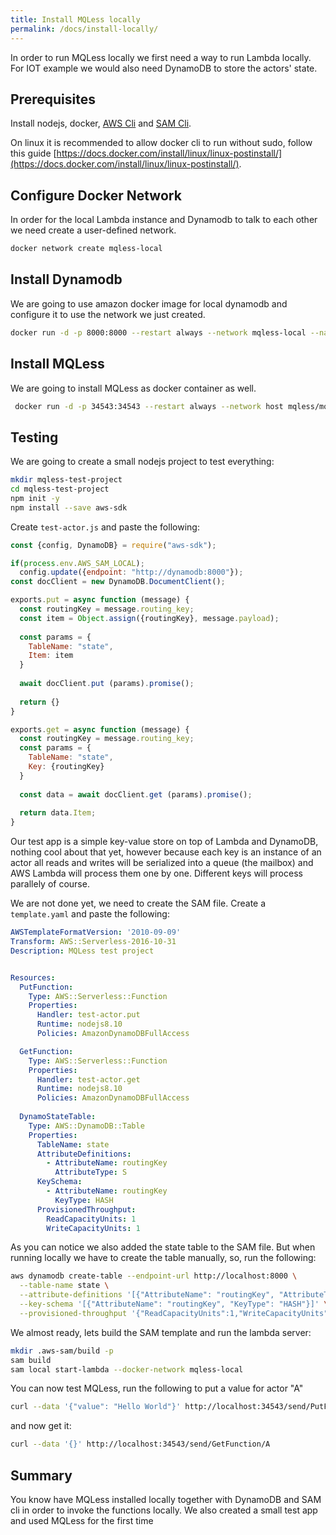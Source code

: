 ```yaml
---
title: Install MQLess locally
permalink: /docs/install-locally/
---
```


In order to run MQLess locally we first need a way to run Lambda locally. 
For IOT example we would also need DynamoDB to store the actors' state.

## Prerequisites
Install nodejs, docker, [AWS Cli](https://aws.amazon.com/cli/) and [SAM Cli](https://docs.aws.amazon.com/serverless-application-model/latest/developerguide/serverless-sam-cli-install.html).

On linux it is recommended to allow docker cli to run without sudo, follow this guide [https://docs.docker.com/install/linux/linux-postinstall/](https://docs.docker.com/install/linux/linux-postinstall/).

## Configure Docker Network

In order for the local Lambda instance and Dynamodb to talk to each other we need create a user-defined network.

```bash
docker network create mqless-local
```

## Install Dynamodb

We are going to use amazon docker image for local dynamodb and configure it to use the network we just created.

```bash
docker run -d -p 8000:8000 --restart always --network mqless-local --name dynamodb amazon/dynamodb-local
```

## Install MQLess

We are going to install MQLess as docker container as well.

```bash
 docker run -d -p 34543:34543 --restart always --network host mqless/mqless --aws-local http://127.0.0.1:3001
```

## Testing
 
 We are going to create a small nodejs project to test everything:
 
 ```bash
 mkdir mqless-test-project
 cd mqless-test-project
 npm init -y
 npm install --save aws-sdk
 ```
 
Create `test-actor.js` and paste the following:

```js
const {config, DynamoDB} = require("aws-sdk");

if(process.env.AWS_SAM_LOCAL);
  config.update({endpoint: "http://dynamodb:8000"});
const docClient = new DynamoDB.DocumentClient();

exports.put = async function (message) {
  const routingKey = message.routing_key;
  const item = Object.assign({routingKey}, message.payload);
  
  const params = {
    TableName: "state",
    Item: item
  }
  
  await docClient.put (params).promise();
  
  return {}
}

exports.get = async function (message) {
  const routingKey = message.routing_key;
  const params = {
    TableName: "state",
    Key: {routingKey}
  }
  
  const data = await docClient.get (params).promise();
  
  return data.Item;
}
```

Our test app is a simple key-value store on top of Lambda and DynamoDB, nothing cool about that yet, however because each key is an instance of an actor all reads and writes will be serialized into a queue (the mailbox) and AWS Lambda will process them one by one. Different keys will process parallely of course.

We are not done yet, we need to create the SAM file.
Create a `template.yaml` and paste the following:

```yaml
AWSTemplateFormatVersion: '2010-09-09'
Transform: AWS::Serverless-2016-10-31
Description: MQLess test project


Resources:
  PutFunction:
    Type: AWS::Serverless::Function
    Properties:
      Handler: test-actor.put
      Runtime: nodejs8.10
      Policies: AmazonDynamoDBFullAccess

  GetFunction:
    Type: AWS::Serverless::Function
    Properties:
      Handler: test-actor.get
      Runtime: nodejs8.10
      Policies: AmazonDynamoDBFullAccess
  
  DynamoStateTable:
    Type: AWS::DynamoDB::Table
    Properties:
      TableName: state
      AttributeDefinitions:
        - AttributeName: routingKey
          AttributeType: S
      KeySchema:
        - AttributeName: routingKey
          KeyType: HASH
      ProvisionedThroughput:
        ReadCapacityUnits: 1
        WriteCapacityUnits: 1
```

As you can notice we also added the state table to the SAM file. But when running locally we have to create the table manually, so, run the following:

```bash
aws dynamodb create-table --endpoint-url http://localhost:8000 \
  --table-name state \
  --attribute-definitions '[{"AttributeName": "routingKey", "AttributeType": "S"}]' \
  --key-schema '[{"AttributeName": "routingKey", "KeyType": "HASH"}]' \
  --provisioned-throughput '{"ReadCapacityUnits":1,"WriteCapacityUnits":1}'
```

We almost ready, lets build the SAM template and run the lambda server:
```bash
mkdir .aws-sam/build -p
sam build
sam local start-lambda --docker-network mqless-local
```

You can now test MQLess, run the following to put a value for actor "A"

```bash
curl --data '{"value": "Hello World"}' http://localhost:34543/send/PutFunction/A
``` 

and now get it:

```bash
curl --data '{}' http://localhost:34543/send/GetFunction/A
```

## Summary

You know have MQLess installed locally together with DynamoDB and SAM cli in order to invoke the functions locally.
We also created a small test app and used MQLess for the first time
